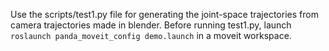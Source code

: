 Use the scripts/test1.py file for generating the joint-space trajectories from camera trajectories made in blender. Before running test1.py, launch ```roslaunch panda_moveit_config demo.launch``` in a moveit workspace.
